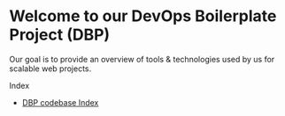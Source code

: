 
# Welcome to our DevOps Boilerplate Project (DBP)

Our goal is to provide an overview of tools & technologies used by us for scalable web projects.

Index
- [DBP codebase Index](./docs/Index.md)

